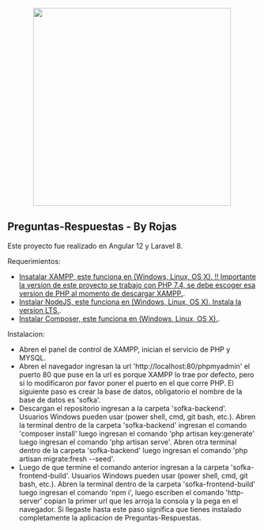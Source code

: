 <p align="center">
    <a href="https://laravel.com" target="_blank">
        <img src="https://raw.githubusercontent.com/laravel/art/master/logo-lockup/5%20SVG/2%20CMYK/1%20Full%20Color/laravel-logolockup-cmyk-red.svg" width="400">
    </a>
</p>

## Preguntas-Respuestas - By Rojas

Este proyecto fue realizado en Angular 12 y Laravel 8.

Requerimientos:
- [Insatalar XAMPP, este funciona en (Windows, Linux, OS X). !! Importante la version de este proyecto se trabajo con PHP 7.4, se debe escoger esa version de PHP al momento de descargar XAMPP.](https://www.apachefriends.org/es/index.html).
- [Instalar NodeJS, este funciona en (Windows, Linux, OS X). Instala la version LTS.](https://nodejs.org/es/).
- [Instalar Composer, este funciona en (Windows, Linux, OS X).](https://getcomposer.org/).

Instalacion:
- Abren el panel de control de XAMPP, inician el servicio de PHP y MYSQL.
- Abren el navegador ingresan la url 'http://localhost:80/phpmyadmin' el puerto 80 que puse en la url es porque XAMPP lo trae por defecto, pero si lo modificaron por favor poner el puerto en el que corre PHP. El siguiente paso es crear la base de datos, obligatorio el nombre de la base de datos es 'sofka'.
- Descargan el repositorio ingresan a la carpeta 'sofka-backend'. Usuarios Windows pueden usar (power shell, cmd, git bash, etc.). Abren la terminal dentro de la carpeta 'sofka-backend'  ingresan el comando 'composer install' luego ingresan el comando 'php artisan key:generate' luego ingresan el comando 'php artisan serve'. Abren otra terminal dentro de la carpeta 'sofka-backend' luego ingresan el comando 'php artisan migrate:fresh --seed'. 
- Luego de que termine el comando anterior ingresan a la carpeta 'sofka-frontend-build'. Usuarios Windows pueden usar (power shell, cmd, git bash, etc.). Abren la terminal dentro de la carpeta 'sofka-frontend-build' luego ingresan el comando 'npm i', luego escriben el comando 'http-server' copian la primer url que les arroja la consola y la pega en el navegador. Si llegaste hasta este paso significa que tienes instalado completamente la aplicacion de Preguntas-Respuestas. 
